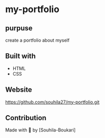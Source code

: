 # my-portfolio

## purpuse
create a portfolio about myself

## Built with
* HTML
* CSS

## Website
https://github.com/souhila27/my-portfolio.git

## Contribution
Made with 💖 by [Souhila-Boukari]
